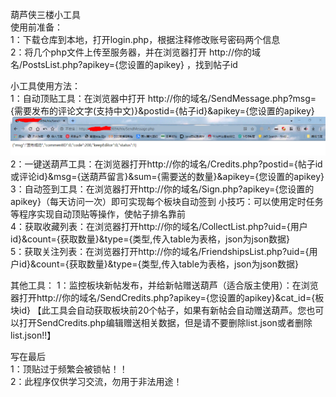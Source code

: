 葫芦侠三楼小工具  
使用前准备：  
1：下载仓库到本地，打开login.php，根据注释修改账号密码两个信息  
2：将几个php文件上传至服务器，并在浏览器打开 http://你的域名/PostsList.php?apikey={您设置的apikey} ，找到帖子id  
  
小工具使用方法：  
1：自动顶贴工具：在浏览器中打开 http://你的域名/SendMessage.php?msg={需要发布的评论文字(支持中文)}&postid={帖子id}&apikey={您设置的apikey}  
![avatar](https://raw.githubusercontent.com/xiguac/HuluxiaTools/main/2.png)   
2：一键送葫芦工具：在浏览器打开http://你的域名/Credits.php?postid={帖子id或评论id}&msg={送葫芦留言}&sum={需要送的数量}&apikey={您设置的apikey}  
3：自动签到工具：在浏览器打开http://你的域名/Sign.php?apikey={您设置的apikey}（每天访问一次）即可实现每个板块自动签到
小技巧：可以使用定时任务等程序实现自动顶贴等操作，使帖子排名靠前  
4：获取收藏列表：在浏览器打开http://你的域名/CollectList.php?uid={用户id}&count={获取数量}&type={类型,传入table为表格，json为json数据}  
5：获取关注列表：在浏览器打开http://你的域名/FriendshipsList.php?uid={用户id}&count={获取数量}&type={类型,传入table为表格，json为json数据}  
  
其他工具：
1：监控板块新帖发布，并给新帖赠送葫芦（适合版主使用）：在浏览器打开http://你的域名/SendCredits.php?apikey={您设置的apikey}&cat_id={板块id}
【此工具会自动获取板块前20个帖子，如果有新帖会自动赠送葫芦。您也可以打开SendCredits.php编辑赠送相关数据，但是请不要删除list.json或者删除list.json!!】
  
写在最后   
1：顶贴过于频繁会被锁帖！！  
2：此程序仅供学习交流，勿用于非法用途！
